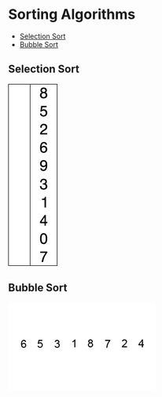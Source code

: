# Sorting Algorithms

- [Selection Sort](#selection-sort)
- [Bubble Sort](#bubble-sort)


## Selection Sort

![Selection Sort](https://raw.githubusercontent.com/HBA114/Algorithms/master/Images/SelectionSortAnim.gif)

## Bubble Sort

![Bubble Sort](https://raw.githubusercontent.com/HBA114/Algorithms/master/Images/BubbleSortAnim.gif)
